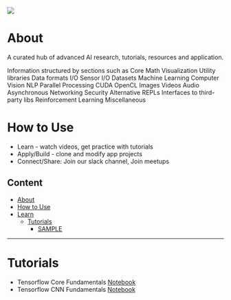 <img src="https://raw.githubusercontent.com/aihubco/aihub/master/logo.png">

# About

A curated hub of advanced AI research, tutorials, resources and application.

Information structured by sections such as
Core Math	Visualization	Utility libraries
Data formats I/O	Sensor I/O	Datasets
Machine Learning	Computer Vision	NLP
Parallel Processing	CUDA	OpenCL
Images	Videos	Audio
Asynchronous	Networking	Security
Alternative REPLs	Interfaces to third-party libs	Reinforcement Learning
Miscellaneous

# How to Use
- Learn - watch videos, get practice with tutorials
- Apply/Build - clone and modify app projects
- Connect/Share: Join our slack channel, Join meetups


## Content
- [About](#about)
- [How to Use](#how-to-use)
- [Learn](#Learn)
    - [Tutorials](#Tutorials)
        - [SAMPLE](#sample)

***
# Tutorials
* Tensorflow Core Fundamentals [Notebook](https://...)
* Tensorflow CNN Fundamentals [Notebook](https://...)
